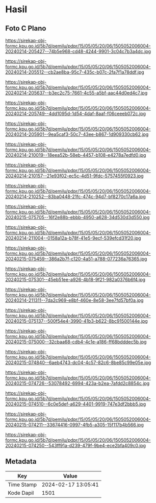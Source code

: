 # Hasil

## Foto C Plano

https://sirekap-obj-formc.kpu.go.id/5b7d/pemilu/pdpr/15/05/05/20/06/1505052006004-20240214-205427--74b5e968-cd48-4244-9901-3c04c7b3a4dc.jpg

https://sirekap-obj-formc.kpu.go.id/5b7d/pemilu/pdpr/15/05/05/20/06/1505052006004-20240214-205512--cb2ae8ba-95c7-435c-b07c-2fa7f1a78ddf.jpg

https://sirekap-obj-formc.kpu.go.id/5b7d/pemilu/pdpr/15/05/05/20/06/1505052006004-20240214-205637--b3ec2c75-7661-4c55-a5bf-aac44d0ed4c7.jpg

https://sirekap-obj-formc.kpu.go.id/5b7d/pemilu/pdpr/15/05/05/20/06/1505052006004-20240214-205749--4dd1095d-1d54-4daf-8aaf-f06ceeeb072c.jpg

https://sirekap-obj-formc.kpu.go.id/5b7d/pemilu/pdpr/15/05/05/20/06/1505052006004-20240214-205901--9ea5caf3-50c7-43ee-b867-1d909330cb62.jpg

https://sirekap-obj-formc.kpu.go.id/5b7d/pemilu/pdpr/15/05/05/20/06/1505052006004-20240214-210019--18eea52b-58eb-4457-b108-e4278a7edfd0.jpg

https://sirekap-obj-formc.kpu.go.id/5b7d/pemilu/pdpr/15/05/05/20/06/1505052006004-20240214-210157--21e93f02-ec5c-4d51-9fdc-5757455f0923.jpg

https://sirekap-obj-formc.kpu.go.id/5b7d/pemilu/pdpr/15/05/05/20/06/1505052006004-20240214-210252--83ba0448-21fc-474c-94d7-bf8270c17a6a.jpg

https://sirekap-obj-formc.kpu.go.id/5b7d/pemilu/pdpr/15/05/05/20/06/1505052006004-20240215-075705--16f2e88b-ebbb-4950-a628-34d530d3d550.jpg

https://sirekap-obj-formc.kpu.go.id/5b7d/pemilu/pdpr/15/05/05/20/06/1505052006004-20240214-211004--0158a12a-b78f-41e5-9ecf-539efcd31f20.jpg

https://sirekap-obj-formc.kpu.go.id/5b7d/pemilu/pdpr/15/05/05/20/06/1505052006004-20240215-075459--386a2b7f-c120-4a51-a788-077236a76365.jpg

https://sirekap-obj-formc.kpu.go.id/5b7d/pemilu/pdpr/15/05/05/20/06/1505052006004-20240215-075301--45eb51ee-a926-4b18-9f21-982a0376b6f4.jpg

https://sirekap-obj-formc.kpu.go.id/5b7d/pemilu/pdpr/15/05/05/20/06/1505052006004-20240214-211311--7da2c969-e8bf-460e-8e58-3ee7fd57bf0a.jpg

https://sirekap-obj-formc.kpu.go.id/5b7d/pemilu/pdpr/15/05/05/20/06/1505052006004-20240215-075137--500f54e4-3990-41b3-b622-8bc91500144e.jpg

https://sirekap-obj-formc.kpu.go.id/5b7d/pemilu/pdpr/15/05/05/20/06/1505052006004-20240215-075000--32cbaa68-cdb4-4c1e-a186-ff68bdddec5b.jpg

https://sirekap-obj-formc.kpu.go.id/5b7d/pemilu/pdpr/15/05/05/20/06/1505052006004-20240215-074840--6aeb4743-dc04-4c57-82c6-8be85c99e05e.jpg

https://sirekap-obj-formc.kpu.go.id/5b7d/pemilu/pdpr/15/05/05/20/06/1505052006004-20240215-074726--53078492-6994-423a-b2ea-7afdd2c8854c.jpg

https://sirekap-obj-formc.kpu.go.id/5b7d/pemilu/pdpr/15/05/05/20/06/1505052006004-20240215-074510--6c0e5def-a629-4401-9919-747e3df2bbb5.jpg

https://sirekap-obj-formc.kpu.go.id/5b7d/pemilu/pdpr/15/05/05/20/06/1505052006004-20240215-074211--33674416-0997-4fb5-a305-15f117b4b566.jpg

https://sirekap-obj-formc.kpu.go.id/5b7d/pemilu/pdpr/15/05/05/20/06/1505052006004-20240215-074250--543ff91a-d239-479f-9be4-ece2bfa409c0.jpg


## Metadata

| Key        | Value               |
| ---------- | ------------------- |
| Time Stamp | 2024-02-17 13:05:41 |
| Kode Dapil | 1501                |



